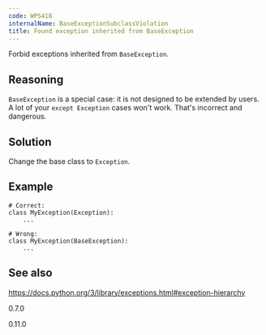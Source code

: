 ```yaml
---
code: WPS418
internalName: BaseExceptionSubclassViolation
title: Found exception inherited from BaseException
---
```


Forbid exceptions inherited from `BaseException`.

## Reasoning
`BaseException` is a special case: it is not designed to be extended
by users. A lot of your `except Exception` cases won't work. That's
incorrect and dangerous.

## Solution
Change the base class to `Exception`.

## Example

    # Correct:
    class MyException(Exception):
        ...
    
    # Wrong:
    class MyException(BaseException):
        ...

## See also
<https://docs.python.org/3/library/exceptions.html#exception-hierarchy>

<div class="versionadded">

0.7.0

</div>

<div class="versionchanged">

0.11.0

</div>